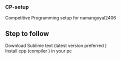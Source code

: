 ### CP-setup
Competitive Programming setup for namangoyal2406  
## Step to follow  
Download Sublime text (latest version preferred )  
Install cpp (compiler ) in your pc  


